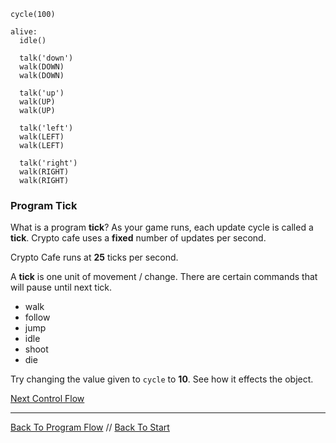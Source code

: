 ```load-basic
cycle(100)

alive:
  idle()
  
  talk('down')
  walk(DOWN)
  walk(DOWN)

  talk('up')
  walk(UP)
  walk(UP)
  
  talk('left')
  walk(LEFT)
  walk(LEFT)
  
  talk('right')
  walk(RIGHT)
  walk(RIGHT)
```

### Program Tick

What is a program **tick**? As your game runs, each update cycle is called a **tick**. Crypto cafe uses a **fixed** number of updates per second.

Crypto Cafe runs at **25** ticks per second.

A **tick** is one unit of movement / change. There are certain commands that will pause until next tick.

* walk
* follow
* jump
* idle
* shoot
* die

Try changing the value given to `cycle` to **10**. See how it effects the object.

[Next Control Flow](control-flow.md)

---

[Back To Program Flow](program-flow.md) //
[Back To Start](start.md)
